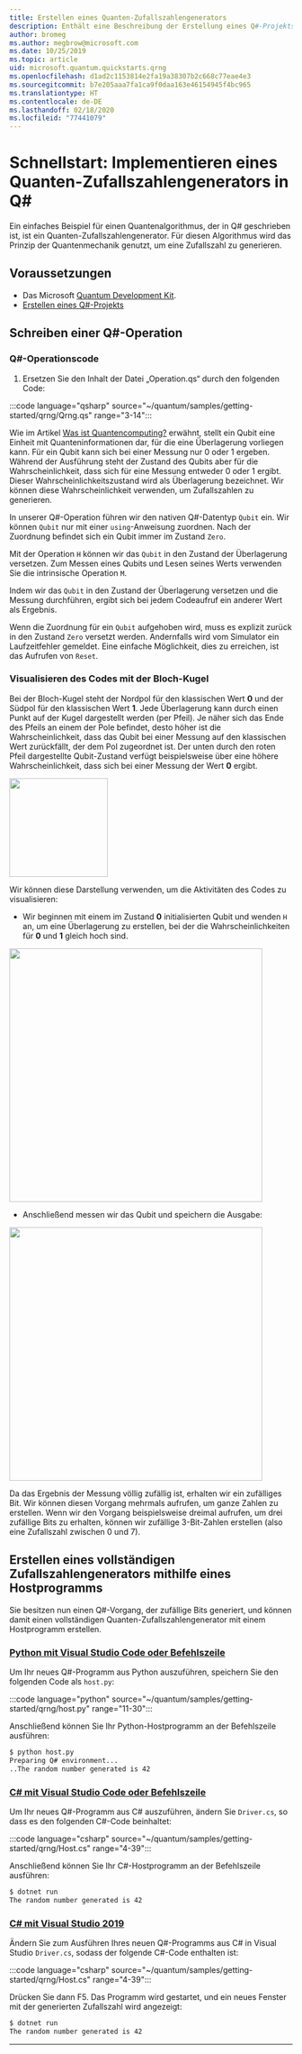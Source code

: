 ```yaml
---
title: Erstellen eines Quanten-Zufallszahlengenerators
description: Enthält eine Beschreibung der Erstellung eines Q#-Projekts, mit dem grundlegende Quantenkonzepte wie die Überlagerung veranschaulicht werden, indem ein Quanten-Zufallszahlengenerator erstellt wird.
author: bromeg
ms.author: megbrow@microsoft.com
ms.date: 10/25/2019
ms.topic: article
uid: microsoft.quantum.quickstarts.qrng
ms.openlocfilehash: d1ad2c1153814e2fa19a38307b2c668c77eae4e3
ms.sourcegitcommit: b7e205aaa7fa1ca9f0daa163e46154945f4bc965
ms.translationtype: HT
ms.contentlocale: de-DE
ms.lasthandoff: 02/18/2020
ms.locfileid: "77441079"
---
```

# <a name="quickstart-implement-a-quantum-random-number-generator-in-q"></a>Schnellstart: Implementieren eines Quanten-Zufallszahlengenerators in Q#
Ein einfaches Beispiel für einen Quantenalgorithmus, der in Q# geschrieben ist, ist ein Quanten-Zufallszahlengenerator. Für diesen Algorithmus wird das Prinzip der Quantenmechanik genutzt, um eine Zufallszahl zu generieren. 

## <a name="prerequisites"></a>Voraussetzungen

- Das Microsoft [Quantum Development Kit](xref:microsoft.quantum.install).
- [Erstellen eines Q#-Projekts](xref:microsoft.quantum.howto.createproject)


## <a name="write-a-q-operation"></a>Schreiben einer Q#-Operation

### <a name="q-operation-code"></a>Q#-Operationscode

1. Ersetzen Sie den Inhalt der Datei „Operation.qs“ durch den folgenden Code:

 :::code language="qsharp" source="~/quantum/samples/getting-started/qrng/Qrng.qs" range="3-14":::

Wie im Artikel [Was ist Quantencomputing?](xref:microsoft.quantum.overview.what) erwähnt, stellt ein Qubit eine Einheit mit Quanteninformationen dar, für die eine Überlagerung vorliegen kann. Für ein Qubit kann sich bei einer Messung nur 0 oder 1 ergeben. Während der Ausführung steht der Zustand des Qubits aber für die Wahrscheinlichkeit, dass sich für eine Messung entweder 0 oder 1 ergibt. Dieser Wahrscheinlichkeitszustand wird als Überlagerung bezeichnet. Wir können diese Wahrscheinlichkeit verwenden, um Zufallszahlen zu generieren.

In unserer Q#-Operation führen wir den nativen Q#-Datentyp `Qubit` ein. Wir können `Qubit` nur mit einer `using`-Anweisung zuordnen. Nach der Zuordnung befindet sich ein Qubit immer im Zustand `Zero`. 

Mit der Operation `H` können wir das `Qubit` in den Zustand der Überlagerung versetzen. Zum Messen eines Qubits und Lesen seines Werts verwenden Sie die intrinsische Operation `M`.

Indem wir das `Qubit` in den Zustand der Überlagerung versetzen und die Messung durchführen, ergibt sich bei jedem Codeaufruf ein anderer Wert als Ergebnis. 

Wenn die Zuordnung für ein `Qubit` aufgehoben wird, muss es explizit zurück in den Zustand `Zero` versetzt werden. Andernfalls wird vom Simulator ein Laufzeitfehler gemeldet. Eine einfache Möglichkeit, dies zu erreichen, ist das Aufrufen von `Reset`.

### <a name="visualizing-the-code-with-the-bloch-sphere"></a>Visualisieren des Codes mit der Bloch-Kugel

Bei der Bloch-Kugel steht der Nordpol für den klassischen Wert **0** und der Südpol für den klassischen Wert **1**. Jede Überlagerung kann durch einen Punkt auf der Kugel dargestellt werden (per Pfeil). Je näher sich das Ende des Pfeils an einem der Pole befindet, desto höher ist die Wahrscheinlichkeit, dass das Qubit bei einer Messung auf den klassischen Wert zurückfällt, der dem Pol zugeordnet ist. Der unten durch den roten Pfeil dargestellte Qubit-Zustand verfügt beispielsweise über eine höhere Wahrscheinlichkeit, dass sich bei einer Messung der Wert **0** ergibt.

<img src="~/media/qrng-Bloch.png" width="175">

Wir können diese Darstellung verwenden, um die Aktivitäten des Codes zu visualisieren:

* Wir beginnen mit einem im Zustand **0** initialisierten Qubit und wenden `H` an, um eine Überlagerung zu erstellen, bei der die Wahrscheinlichkeiten für **0** und **1** gleich hoch sind.

<img src="~/media/qrng-H.png" width="450">

* Anschließend messen wir das Qubit und speichern die Ausgabe:

<img src="~/media/qrng-meas.png" width="450">

Da das Ergebnis der Messung völlig zufällig ist, erhalten wir ein zufälliges Bit. Wir können diesen Vorgang mehrmals aufrufen, um ganze Zahlen zu erstellen. Wenn wir den Vorgang beispielsweise dreimal aufrufen, um drei zufällige Bits zu erhalten, können wir zufällige 3-Bit-Zahlen erstellen (also eine Zufallszahl zwischen 0 und 7).

## <a name="creating-a-complete-random-number-generator-using-a-host-program"></a>Erstellen eines vollständigen Zufallszahlengenerators mithilfe eines Hostprogramms

Sie besitzen nun einen Q#-Vorgang, der zufällige Bits generiert, und können damit einen vollständigen Quanten-Zufallszahlengenerator mit einem Hostprogramm erstellen.

 ### <a name="python-with-visual-studio-code-or-the-command-line"></a>[Python mit Visual Studio Code oder Befehlszeile](#tab/tabid-python)
 
 Um Ihr neues Q#-Programm aus Python auszuführen, speichern Sie den folgenden Code als `host.py`:
 
:::code language="python" source="~/quantum/samples/getting-started/qrng/host.py" range="11-30":::

 Anschließend können Sie Ihr Python-Hostprogramm an der Befehlszeile ausführen:
 ```bash
 $ python host.py
 Preparing Q# environment...
 ..The random number generated is 42
 ```
 ### <a name="c-with-visual-studio-code-or-the-command-line"></a>[C# mit Visual Studio Code oder Befehlszeile](#tab/tabid-csharp)
 
 Um Ihr neues Q#-Programm aus C# auszuführen, ändern Sie `Driver.cs`, so dass es den folgenden C#-Code beinhaltet:
 
 :::code language="csharp" source="~/quantum/samples/getting-started/qrng/Host.cs" range="4-39":::
 
 Anschließend können Sie Ihr C#-Hostprogramm an der Befehlszeile ausführen:
 
 ```bash
 $ dotnet run
 The random number generated is 42
 ```

 ### <a name="c-with-visual-studio-2019"></a>[C# mit Visual Studio 2019](#tab/tabid-vs2019)

 Ändern Sie zum Ausführen Ihres neuen Q#-Programms aus C# in Visual Studio `Driver.cs`, sodass der folgende C#-Code enthalten ist:

 :::code language="csharp" source="~/quantum/samples/getting-started/qrng/Host.cs" range="4-39":::

 Drücken Sie dann F5. Das Programm wird gestartet, und ein neues Fenster mit der generierten Zufallszahl wird angezeigt: 

 ```bash
 $ dotnet run
 The random number generated is 42
 ```
 ***
